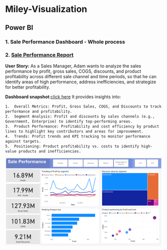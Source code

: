 # Miley-Visualization
## Power BI
### 1. Sale Performance Dashboard - Whole process


### 2. [Sale Performance Report](https://app.powerbi.com/view?r=eyJrIjoiNjllZmI1YWMtMTIxZS00ZGZhLWI0OWEtNjQyYzBlZmZhMjMxIiwidCI6ImFmMWYzNzUzLTM5MjUtNGU2Zi05NDliLTk3YzAwNzMyMDgwMyIsImMiOjEwfQ%3D%3D&pageName=4859907eacd94f1b10b9)
**User Story:**
As a Sales Manager, Adam wants to analyze the sales performance by profit, gross sales, COGS, discounts, and product profitability across different sale channel and time periods, so that he can identify areas of high performance, address inefficiencies, and strategize for better profitability.

**Dashboard snapshot**:[click here](https://app.powerbi.com/view?r=eyJrIjoiNjllZmI1YWMtMTIxZS00ZGZhLWI0OWEtNjQyYzBlZmZhMjMxIiwidCI6ImFmMWYzNzUzLTM5MjUtNGU2Zi05NDliLTk3YzAwNzMyMDgwMyIsImMiOjEwfQ%3D%3D&pageName=4859907eacd94f1b10b9) It provides insights into:

	1.	Overall Metrics: Profit, Gross Sales, COGS, and Discounts to track performance and profitability.
	2.	Segment Analysis: Profit and discounts by sales channels (e.g., Government, Enterprise) to identify top-performing areas.
	3.	Product Performance: Profitability and cost efficiency by product lines to highlight key contributors and areas for improvement.
	4.	Trends: Profit trends and KPI tracking to monitor performance against targets.
	5.	Positioning: Product profitability vs. costs to identify high-value products and inefficiencies.
 
[![Sale Performance](assets/sale_performance.png)](https://app.powerbi.com/view?r=eyJrIjoiNjllZmI1YWMtMTIxZS00ZGZhLWI0OWEtNjQyYzBlZmZhMjMxIiwidCI6ImFmMWYzNzUzLTM5MjUtNGU2Zi05NDliLTk3YzAwNzMyMDgwMyIsImMiOjEwfQ%3D%3D&pageName=4859907eacd94f1b10b9)
